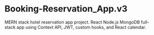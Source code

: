 # Booking-Reservation_App.v3
MERN stack hotel reservation app project. React Node.js MongoDB full-stack app using Context API, JWT, custom hooks, and React calendar. 
